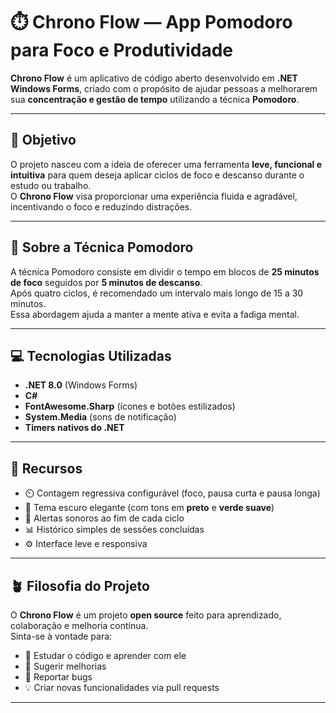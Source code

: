 # ⏱️ Chrono Flow — App Pomodoro para Foco e Produtividade

**Chrono Flow** é um aplicativo de código aberto desenvolvido em **.NET Windows Forms**, criado com o propósito de ajudar pessoas a melhorarem sua **concentração e gestão de tempo** utilizando a técnica **Pomodoro**.

---

## 🎯 Objetivo

O projeto nasceu com a ideia de oferecer uma ferramenta **leve, funcional e intuitiva** para quem deseja aplicar ciclos de foco e descanso durante o estudo ou trabalho.  
O **Chrono Flow** visa proporcionar uma experiência fluida e agradável, incentivando o foco e reduzindo distrações.

---

## 🧠 Sobre a Técnica Pomodoro

A técnica Pomodoro consiste em dividir o tempo em blocos de **25 minutos de foco** seguidos por **5 minutos de descanso**.  
Após quatro ciclos, é recomendado um intervalo mais longo de 15 a 30 minutos.  
Essa abordagem ajuda a manter a mente ativa e evita a fadiga mental.

---

## 💻 Tecnologias Utilizadas

- **.NET 8.0** (Windows Forms)
- **C#**
- **FontAwesome.Sharp** (ícones e botões estilizados)
- **System.Media** (sons de notificação)
- **Timers nativos do .NET**

---

## 🧩 Recursos

- ⏲️ Contagem regressiva configurável (foco, pausa curta e pausa longa)  
- 🌙 Tema escuro elegante (com tons em **preto** e **verde suave**)  
- 🔔 Alertas sonoros ao fim de cada ciclo  
- 📊 Histórico simples de sessões concluídas  
- ⚙️ Interface leve e responsiva  

---

## 🪴 Filosofia do Projeto

O **Chrono Flow** é um projeto **open source** feito para aprendizado, colaboração e melhoria contínua.  
Sinta-se à vontade para:
- 🧠 Estudar o código e aprender com ele  
- 🧩 Sugerir melhorias  
- 🐞 Reportar bugs  
- 💡 Criar novas funcionalidades via pull requests  

---
